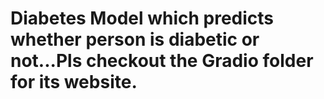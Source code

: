 # Diabetes Model which predicts whether person is diabetic or not...Pls checkout the Gradio folder for its website.
